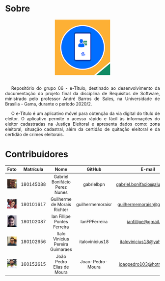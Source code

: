 # Sobre

<div align="center">
  <img src= "assets/icons/eTitulo.png"/>
</div>
<br />

<p style="text-indent: 20px; text-align: justify">
Repositório do grupo 06 - e-Título, destinado ao desenvolvimento da documentação do projeto final da disciplina de Requisitos de Software, ministrado pelo professor André Barros de Sales, na Universidade de Brasília - Gama, durante o período 2020/2.
</p>

<p style="text-indent: 20px; text-align: justify">
O e-Título é um aplicativo móvel para obtenção da via digital do título de eleitor. O aplicativo permite o acesso rápido e fácil às informações do eleitor cadastradas na Justiça Eleitoral e apresenta dados como: zona eleitoral, situação cadastral, além da certidão de quitação eleitoral e da certidão de crimes eleitorais.
</p>


# Contribuidores

| Foto | Matrícula | Nome | GitHub | E-mail |
|:--:|:--:|:--:|:--:|:--:|
|<img width="150px" src="../assets/integrantes/gabriel.jpg" alt="Gabriel">|180145088|Gabriel Bonifácio Perez Nunes|gabrielbpn|gabriel.bonifacio@aluno.unb.br|
|<img width="150px" src="../assets/integrantes/guilherme.jpg" alt="Guilherme">|180101617|Guilherme de Morais Richter|guilhermemoraisr|guilhermemoraisr@gmail.com|
|<img width="150px" src="../assets/integrantes/ian.jpg" alt="Ian">|180102087|Ian Fillipe Pontes Ferreira|IanFPFerreira|ianfillipe@gmail.com|
|<img width="150px" src="../assets/integrantes/italo.jpg" alt="Italo">|180102656|Italo Vinicius Pereira Guimaraes|italovinicius18|italovinicius18@yahoo.com|
|<img width="150px" src="../assets/integrantes/joao.jpg" alt="Joao">|160152615|João Pedro Elias de Moura|Joao-Pedro-Moura|joaopedro103@hotmail.com|

<!-- ## Commands

* `mkdocs new [dir-name]` - Create a new project.
* `mkdocs serve` - Start the live-reloading docs server.
* `mkdocs build` - Build the documentation site.
* `mkdocs -h` - Print help message and exit.

## Project layout

    mkdocs.yml    # The configuration file.
    docs/
        index.md  # The documentation homepage.
        ...       # Other markdown pages, images and other files. -->
